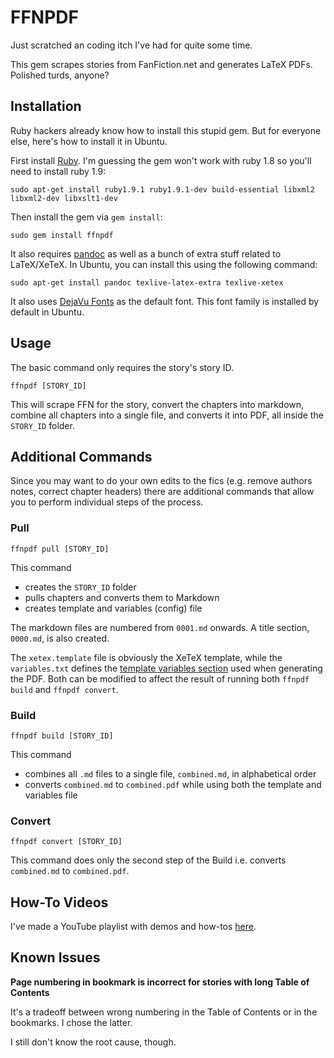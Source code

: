# FFNPDF

Just scratched an coding itch I've had for quite some time.

This gem scrapes stories from FanFiction.net and generates LaTeX PDFs. Polished turds, anyone?

## Installation

Ruby hackers already know how to install this stupid gem. But for everyone else, here's how to install it in Ubuntu.

First install [Ruby](http://www.ruby-lang.org). I'm guessing the gem won't work with ruby 1.8 so you'll need to install ruby 1.9:

    sudo apt-get install ruby1.9.1 ruby1.9.1-dev build-essential libxml2 libxml2-dev libxslt1-dev
    
Then install the gem via `gem install`:

    sudo gem install ffnpdf

It also requires [pandoc](http://johnmacfarlane.net/pandoc/) as well as a bunch of extra stuff related to LaTeX/XeTeX. In Ubuntu, you can install this using the following command:

    sudo apt-get install pandoc texlive-latex-extra texlive-xetex

It also uses [DejaVu Fonts](http://dejavu-fonts.org/wiki/Main_Page) as the default font. This font family is installed by default in Ubuntu.

## Usage

The basic command only requires the story's story ID.

    ffnpdf [STORY_ID]

This will scrape FFN for the story, convert the chapters into markdown, combine all chapters into a single file, and converts it into PDF, all inside the `STORY_ID` folder.

## Additional Commands

Since you may want to do your own edits to the fics (e.g. remove authors notes, correct chapter headers) there are additional commands that allow you to perform individual steps of the process.

### Pull

    ffnpdf pull [STORY_ID]

This command 

* creates the `STORY_ID` folder
* pulls chapters and converts them to Markdown
* creates template and variables (config) file

The markdown files are numbered from `0001.md` onwards. A title section, `0000.md`, is also created.

The `xetex.template` file is obviously the XeTeX template, while the `variables.txt` defines the [template variables section](http://johnmacfarlane.net/pandoc/README.html#general-writer-options) used when generating the PDF. Both can be modified to affect the result of running both `ffnpdf build` and `ffnpdf convert`.


### Build

    ffnpdf build [STORY_ID]

This command 

* combines all `.md` files to a single file, `combined.md`, in alphabetical order
* converts `combined.md` to `combined.pdf` while using both the template and variables file

### Convert

    ffnpdf convert [STORY_ID]

This command does only the second step of the Build i.e. converts `combined.md` to `combined.pdf`.

## How-To Videos

I've made a YouTube playlist with demos and how-tos [here](http://www.youtube.com/playlist?list=PLA7C6F157E1651A69).

## Known Issues

**Page numbering in bookmark is incorrect for stories with long Table of Contents**

It's a tradeoff between wrong numbering in the Table of Contents or in the bookmarks. I chose the latter.

I still don't know the root cause, though.
